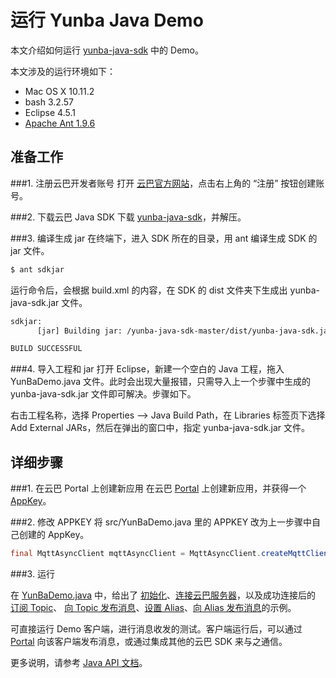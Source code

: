 # 运行 Yunba Java Demo

本文介绍如何运行 [yunba-java-sdk](https://github.com/yunba/yunba-java-sdk) 中的 Demo。

本文涉及的运行环境如下：

* Mac OS X 10.11.2
* bash 3.2.57
* Eclipse 4.5.1
* [Apache Ant 1.9.6](https://ant.apache.org/index.html)

## 准备工作

###1. 注册云巴开发者账号
打开 [云巴官方网站](http://yunba.io)，点击右上角的 “注册” 按钮创建账号。  

###2. 下载云巴 Java SDK
下载 [yunba-java-sdk](https://github.com/yunba/yunba-java-sdk)，并解压。

###3. 编译生成 jar
在终端下，进入 SDK 所在的目录，用 ant 编译生成 SDK 的 jar 文件。
```bash
$ ant sdkjar
```
运行命令后，会根据 build.xml 的内容，在 SDK 的 dist 文件夹下生成出 yunba-java-sdk.jar 文件。
```bash
sdkjar:
      [jar] Building jar: /yunba-java-sdk-master/dist/yunba-java-sdk.jar

BUILD SUCCESSFUL
```

###4. 导入工程和 jar
打开 Eclipse，新建一个空白的 Java 工程，拖入 YunBaDemo.java 文件。此时会出现大量报错，只需导入上一个步骤中生成的 yunba-java-sdk.jar 文件即可解决。步骤如下。

右击工程名称，选择 Properties --> Java Build Path，在 Libraries 标签页下选择 Add External JARs，然后在弹出的窗口中，指定 yunba-java-sdk.jar 文件。

## 详细步骤

###1. 在云巴 Portal 上创建新应用
在云巴 [Portal](product_kb_portal.md) 上创建新应用，并获得一个 [AppKey](product_kb_app_key.md)。

###2. 修改 APPKEY
将 src/YunBaDemo.java 里的 APPKEY 改为上一步骤中自己创建的 AppKey。
```java
final MqttAsyncClient mqttAsyncClient = MqttAsyncClient.createMqttClient("XXXXXXXXXXXXXXXXXXXXXXX");
```

###3. 运行

在 [YunBaDemo.java](https://github.com/yunba/yunba-java-sdk/blob/master/src/YunBaDemo.java) 中，给出了 [初始化](java_sdk_api_manual.md#createmqttclient)、[连接云巴服务器](java_sdk_api_manual.md#connect)，以及成功连接后的 [订阅 Topic](java_sdk_api_manual.md#subscribe)、
[向 Topic 发布消息](java_sdk_api_manual.md#publish)、[设置 Alias](java_sdk_api_manual.md#setalias)、[向 Alias 发布消息](java_sdk_api_manual.md#publishtoalias)的示例。

可直接运行 Demo 客户端，进行消息收发的测试。客户端运行后，可以通过 [Portal](product_kb_portal.md) 向该客户端发布消息，或通过集成其他的云巴 SDK 来与之通信。

更多说明，请参考 [Java API 文档](java_sdk_api_manual.md)。
